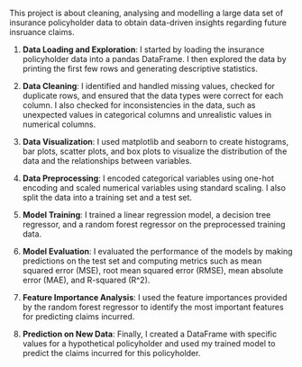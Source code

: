 This project is about cleaning, analysing and modelling a large data set of insurance policyholder data to obtain data-driven insights regarding future insruance claims.

1. **Data Loading and Exploration**: I started by loading the insurance policyholder data into a pandas DataFrame. I then explored the data by printing the first few rows and generating descriptive statistics.

2. **Data Cleaning**: I identified and handled missing values, checked for duplicate rows, and ensured that the data types were correct for each column. I also checked for inconsistencies in the data, such as unexpected values in categorical columns and unrealistic values in numerical columns.

3. **Data Visualization**: I used matplotlib and seaborn to create histograms, bar plots, scatter plots, and box plots to visualize the distribution of the data and the relationships between variables.

4. **Data Preprocessing**: I encoded categorical variables using one-hot encoding and scaled numerical variables using standard scaling. I also split the data into a training set and a test set.

5. **Model Training**: I trained a linear regression model, a decision tree regressor, and a random forest regressor on the preprocessed training data.

6. **Model Evaluation**: I evaluated the performance of the models by making predictions on the test set and computing metrics such as mean squared error (MSE), root mean squared error (RMSE), mean absolute error (MAE), and R-squared (R^2).

7. **Feature Importance Analysis**: I used the feature importances provided by the random forest regressor to identify the most important features for predicting claims incurred.

8. **Prediction on New Data**: Finally, I created a DataFrame with specific values for a hypothetical policyholder and used my trained model to predict the claims incurred for this policyholder.
